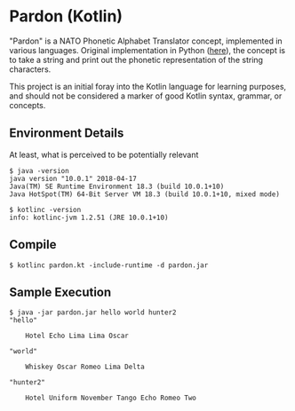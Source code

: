 # Pardon (Kotlin)

"Pardon" is a NATO Phonetic Alphabet Translator concept, implemented in various languages. Original implementation in Python ([here](https://github.com/komish/pardon)), the concept is to take a string and print out the phonetic representation of the string characters. 

This project is an initial foray into the Kotlin language for learning purposes, and should not be considered a marker of good Kotlin syntax, grammar, or concepts.

## Environment Details

At least, what is perceived to be potentially relevant

```
$ java -version
java version "10.0.1" 2018-04-17
Java(TM) SE Runtime Environment 18.3 (build 10.0.1+10)
Java HotSpot(TM) 64-Bit Server VM 18.3 (build 10.0.1+10, mixed mode)

$ kotlinc -version
info: kotlinc-jvm 1.2.51 (JRE 10.0.1+10)
```

## Compile

```
$ kotlinc pardon.kt -include-runtime -d pardon.jar
```

## Sample Execution

```
$ java -jar pardon.jar hello world hunter2
"hello"

	Hotel Echo Lima Lima Oscar

"world"

	Whiskey Oscar Romeo Lima Delta

"hunter2"

	Hotel Uniform November Tango Echo Romeo Two
```
